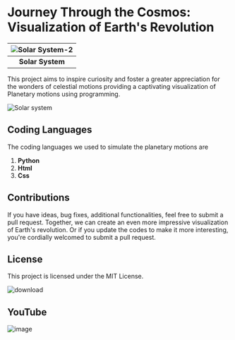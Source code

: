 # Journey Through the Cosmos: Visualization of Earth's Revolution #


|![Solar System-2](https://github.com/Riddhiman2005/Journey-Through-the-Cosmos-Visualization-of-Planetary-Motions/assets/130882317/d6b820ff-9924-4544-b311-c100155187c8) | 
|:--:| 
| **Solar System** |

This project aims to inspire curiosity and
foster a greater appreciation for the wonders of celestial motions 
providing a captivating visualization of Planetary motions using programming.


![Solar system](https://github.com/Riddhiman2005/Journey-Through-the-Cosmos-Visualization-of-Planetary-Motions/assets/130882317/1657be2f-acb3-4b78-b55a-e34672437417)


## Coding Languages ##

The coding languages we used to simulate the planetary motions are
 
 1) **Python**
 2) **Html**
 3) **Css**



## Contributions ##

If you have ideas, bug fixes, additional functionalities, feel free to submit a pull request. Together, we can create an even more impressive visualization of Earth's revolution. Or if you update the codes to make it more interesting, you're cordially welcomed to submit a pull request.


## License ##

This project is licensed under the MIT License. 


![download](https://github.com/Riddhiman2005/Journey-Through-the-Cosmos-Visualization-of-Planetary-Motions/assets/130882317/064673ff-b3cf-4a2e-b247-25833191d748)

## YouTube ##





![image](https://github.com/Riddhiman2005/Journey-Through-the-Cosmos-Visualization-of-Planetary-Motions/assets/130882317/d9c3750a-7a53-4cfa-ba98-eb8738b6a49f)




